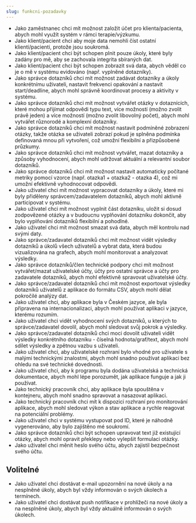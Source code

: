```yaml
---
slug: funkcni-pozadavky
---
```


-   Jako zaměstnanec chci mít možnost založit účet pro klienta/pacienta, abych
    mohl využít systém v rámci terapie/výzkumu.
-   Jako klient/pacient chci aby moje data nemohli číst ostatní
    klienti/pacienti, protože jsou soukromá.
-   Jako klient/pacient chci být schopen plnit pouze úkoly, které byly zadány
    pro mě, aby se zachovala integrita sbíraných dat.
-   Jako klient/pacient chci být schopen zobrazit svá data, abych věděl co je o
    mě v systému evidováno (např. vyplněné dotazníky).
-   Jako správce dotazníků chci mít možnost zadávat dotazníky a úkoly
    konkrétnímu uživateli, nastavit frekvenci opakování a nastavit
    start/deadline, abych mohl správně koordinovat procesy a aktivity v systému.
-   Jako správce dotazníků chci mít možnost vytvářet otázky v dotaznících, které
    mohou přijímat odpovědi typu text, více možností (možno zvolit právě jeden)
    a více možností (možno zvolit libovolný počet), abych mohl vytvářet
    různorodé a komplexní dotazníky.
-   Jako správce dotazníků chci mít možnost nastavit podmíněné zobrazení otázky,
    takže otázka se uživateli zobrazí pokud je splněna podmínka definovaná mnou
    při vytvoření, což umožní flexibilní a přizpůsobené průzkumy.
-   Jako správce dotazníků chci mít možnost vytvářet, mazat dotazníky a způsoby
    vyhodnocení, abych mohl udržovat aktuální a relevantní soubor dotazníků.
-   Jako správce dotazníků chci mít možnost nastavit automaticky počítané
    metriky pomocí vzorce (např. otazka1 + otazka2 - otazka 4), což mi umožní
    efektivně vyhodnocovat odpovědi.
-   Jako uživatel chci mít možnost vypracovat dotazníky a úkoly, které mi byly
    přiděleny správcem/zadavatelem dotazníků, abych mohl aktivně participovat v
    systému.
-   Jako uživatel chci mít možnost vyplnit část dotazníku, uložit si dosud
    zodpovězené otázky a v budoucnu vyplňování dotazníku dokončit, aby bylo
    vyplňování dotazníků flexibilní a pohodlné.
-   Jako uživatel chci mít možnost smazat svá data, abych měl kontrolu nad svými
    daty.
-   Jako správce/zadavatel dotazníků chci mít možnost vidět výsledky dotazníků a
    úkolů všech uživatelů a vybrat data, která budou vizualizována na grafech,
    abych mohl monitorovat a analyzovat výsledky.
-   Jako správce dotazníků/člen technické podpory chci mít možnost
    vytvářet/mazat uživatelské účty, účty pro ostatní správce a účty pro
    zadavatele dotazníků, abych mohl efektivně spravovat uživatelské účty.
-   Jako správce/zadavatel dotazníků chci mít možnost exportovat výsledky
    dotazníků uživatelů z aplikace do formátu CSV, abych mohl dělat pokročilé
    analýzy dat.
-   Jako uživatel chci, aby aplikace byla v Českém jazyce, ale byla připravena
    na internacionalizaci, abych mohl používat aplikaci v jazyce, kterému
    rozumím.
-   Jako uživatel chci vidět vyhodnocení svých dotazníků, u kterých to
    správce/zadavatel dovolil, abych mohl sledovat svůj pokrok a výsledky.
-   Jako správce/zadavatel dotazníků chci moci dovolit uživateli vidět výsledky
    konkrétního dotazníku - číselná hodnota/graf/text, abych mohl sdílet
    výsledky a zpětnou vazbu s uživateli.
-   Jako uživatel chci, aby uživatelské rozhraní bylo vhodné pro uživatele s
    malými technickými znalostmi, abych mohl snadno používat aplikaci bez ohledu
    na své technické dovednosti.
-   Jako uživatel chci, aby k programu byla dodána uživatelská a technická
    dokumentace, abych mohl lépe porozumět, jak aplikace funguje a jak ji
    používat.
-   Jako technický pracovník chci, aby aplikace byla spouštěna v kontejneru,
    abych mohl snadno spravovat a nasazovat aplikaci.
-   Jako technický pracovník chci mít k dispozici rozhraní pro monitorování
    aplikace, abych mohl sledovat výkon a stav aplikace a rychle reagovat na
    potenciální problémy.
-   Jako uživatel chci v systému vystupovat pod ID, které je náhodně
    vygenerováno, aby bylo zajištěno mé soukromí.
-   Jako správce dotazníků chci být schopen upravovat text již existující
    otázky, abych mohl opravit překlepy nebo vylepšit formulaci otázky.
-   Jako uživatel chci měnit heslo svého účtu, abych zajistil bezpečnost svého
    účtu.

## Volitelné

-   Jako uživatel chci dostávat e-mail upozornění na nové úkoly a na nesplněné
    úkoly, abych byl vždy informován o svých úkolech a termínech.
-   Jako uživatel chci dostávat push notifikace v prohlížeči na nové úkoly a na
    nesplněné úkoly, abych byl vždy aktuálně informován o svých úkolech.
